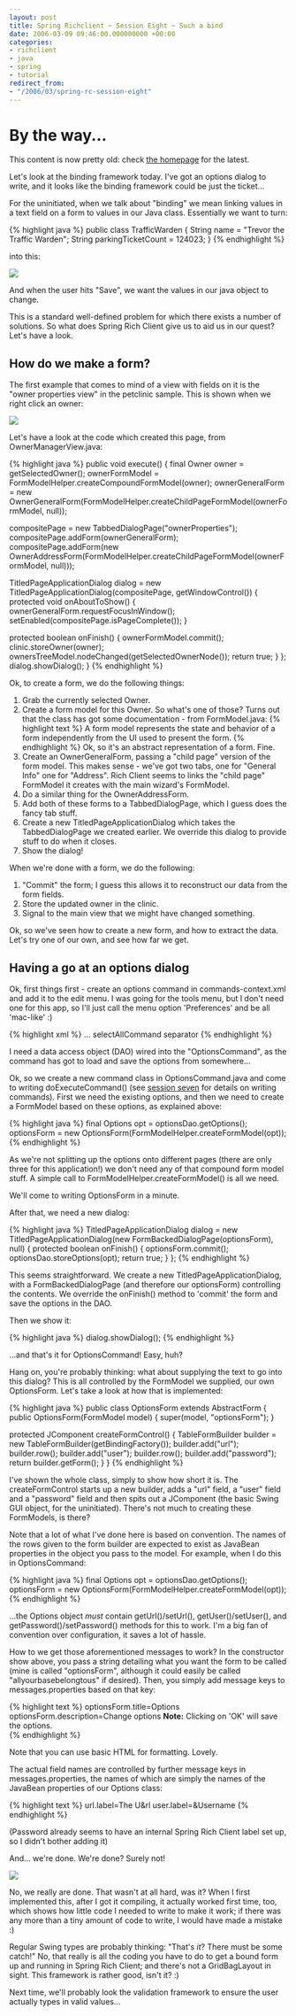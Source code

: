 ```yaml
---
layout: post
title: Spring Richclient ~ Session Eight ~ Such a bind
date: 2006-03-09 09:46:00.000000000 +00:00
categories:
- richclient
- java
- spring
- tutorial
redirect_from:
- "/2006/03/spring-rc-session-eight"
---
```

<div class='alert'><h1>By the way...</h1><p>This content is now pretty old: check <a href='/'>the homepage</a> for the latest.</p></div>
          
<p>Let's look at the binding framework today. I've got an options dialog to write, and it looks like the binding framework could be just the ticket...</p>
<p>For the uninitiated, when we talk about "binding" we mean linking values in a text field on a form to values in our Java class. Essentially we want to turn:</p>
<p>{% highlight java %}
  public class TrafficWarden {
    String name = "Trevor the Traffic Warden";
    String parkingTicketCount = 124023;
  }
{% endhighlight %}</p>
<p>into this:</p>
<p><img src="/files/rcp-8-0.png"></p>
<p>And when the user hits "Save", we want the values in our java object to change.</p>
<p>This is a standard well-defined problem for which there exists a number of solutions. So what does Spring Rich Client give us to aid us in our quest? Let's have a look.</p>
<h2>How do we make a form?</h2>
<p>The first example that comes to mind of a view with fields on it is the "owner properties view" in the petclinic sample. This is shown when we right click an owner:</p>
<p><img src="/files/rcp-8-1.png"></p>
<p>Let's have a look at the code which created this page, from OwnerManagerView.java:</p>
<p>{% highlight java %}
  public void execute() {
    final Owner owner = getSelectedOwner();
    ownerFormModel = FormModelHelper.createCompoundFormModel(owner);
    ownerGeneralForm = new OwnerGeneralForm(FormModelHelper.createChildPageFormModel(ownerFormModel, null));</p>
<p>    compositePage = new TabbedDialogPage("ownerProperties");
    compositePage.addForm(ownerGeneralForm);
    compositePage.addForm(new OwnerAddressForm(FormModelHelper.createChildPageFormModel(ownerFormModel, null)));</p>
<p>    TitledPageApplicationDialog dialog = new TitledPageApplicationDialog(compositePage, getWindowControl()) {
      protected void onAboutToShow() {
        ownerGeneralForm.requestFocusInWindow();
        setEnabled(compositePage.isPageComplete());
      }</p>
<p>      protected boolean onFinish() {
        ownerFormModel.commit();
        clinic.storeOwner(owner);
        ownersTreeModel.nodeChanged(getSelectedOwnerNode());
        return true;
      }
    };
    dialog.showDialog();
  }
{% endhighlight %}</p>
<p>Ok, to create a form, we do the following things:</p>
<ol>
<li>Grab the currently selected Owner.</li>
<li>Create a form model for this Owner. So what's one of those? Turns out that the class has got some documentation - from FormModel.java:
{% highlight text %}
      A form model represents the state and behavior of a form independently from
      the UI used to present the form.
{% endhighlight %}
    Ok, so it's an abstract representation of a form. Fine.</li>
<li>Create an OwnerGeneralForm, passing a "child page" version of the form model. This makes sense - we've got two tabs, one for "General Info" one for "Address". Rich Client seems to links the "child page" FormModel it creates with the main wizard's FormModel.</li>
<li>Do a similar thing for the OwnerAddressForm.</li>
<li>Add both of these forms to a TabbedDialogPage, which I guess does the fancy tab stuff.</li>
<li>Create a new TitledPageApplicationDialog which takes the TabbedDialogPage we created earlier. We override this dialog to provide stuff to do when it closes.</li>
<li>Show the dialog!</li>
</ol>
<p>When we're done with a form, we do the following:</p>
<ol>
<li>"Commit" the form; I guess this allows it to reconstruct our data from the form fields.</li>
<li>Store the updated owner in the clinic.</li>
<li>Signal to the main view that we might have changed something.</li>
</ol>
<p>Ok, so we've seen how to create a new form, and how to extract the data. Let's try one of our own, and see how far we get.</p>
<h2>Having a go at an options dialog</h2>
<p>Ok, first things first - create an options command in commands-context.xml and add it to the edit menu. I was going for the tools menu, but I don't need one for this app, so I'll just call the menu option 'Preferences' and be all 'mac-like' :)</p>
<p>{% highlight xml %}
<bean id="optionsCommand" class="uk.co.myco.myproj.command.OptionsCommand">
<property name="optionsDao"><ref bean="myDao"/></property>
</bean>
...
<bean id="editMenu" class="org.springframework.richclient.command.CommandGroupFactoryBean">
<property name="members">
<list>
      <value>selectAllCommand</value>
      <value>separator</value>
      <ref bean="optionsCommand"/>
    </list>
  </property>
</bean>
{% endhighlight %}</p>
<p>I need a data access object (DAO) wired into the "OptionsCommand", as the command has got to load and save the options from somewhere...</p>
<p>Ok, so we create a new command class in OptionsCommand.java and come to writing doExecuteCommand() (see <a href="/node/17">session seven</a> for details on writing commands). First we need the existing options, and then we need to create a FormModel based on these options, as explained above:</p>
<p>{% highlight java %}
final Options opt = optionsDao.getOptions();
optionsForm = new OptionsForm(FormModelHelper.createFormModel(opt));
{% endhighlight %}</p>
<p>As we're not splitting up the options onto different pages (there are only three for this application!) we don't need any of that compound form model stuff. A simple call to FormModelHelper.createFormModel() is all we need.</p>
<p>We'll come to writing OptionsForm in a minute.</p>
<p>After that, we need a new dialog:</p>
<p>{% highlight java %}
TitledPageApplicationDialog dialog = new TitledPageApplicationDialog(new FormBackedDialogPage(optionsForm), null) {
  protected boolean onFinish() {
    optionsForm.commit();
    optionsDao.storeOptions(opt);
    return true;
  }
};
{% endhighlight %}</p>
<p>This seems straightforward. We create a new TitledPageApplicationDialog, with a FormBackedDialogPage (and therefore our optionsForm) controlling the contents. We override the onFinish() method to 'commit' the form and save the options in the DAO.</p>
<p>Then we show it:</p>
<p>{% highlight java %}
dialog.showDialog();
{% endhighlight %}</p>
<p>...and that's it for OptionsCommand! Easy, huh?</p>
<p>Hang on, you're probably thinking: what about supplying the text to go into this dialog? This is all controlled by the FormModel we supplied, our own OptionsForm. Let's take a look at how that is implemented:</p>
<p>{% highlight java %}
public class OptionsForm extends AbstractForm
{
  public OptionsForm(FormModel model)
  {
    super(model, "optionsForm");
  }</p>
<p>  protected JComponent createFormControl()
  {
    TableFormBuilder builder = new TableFormBuilder(getBindingFactory());
    builder.add("url");
    builder.row();
    builder.add("user");
    builder.row();
    builder.add("password");
    return builder.getForm();
  }
}
{% endhighlight %}</p>
<p>I've shown the whole class, simply to show how short it is. The createFormControl starts up a new builder, adds a "url" field, a "user" field and a "password" field and then spits out a JComponent (the basic Swing GUI object, for the uninitiated). There's not much to creating these FormModels, is there?</p>
<p>Note that a lot of what I've done here is based on convention. The names of the rows given to the form builder are expected to exist as JavaBean properties in the object you pass to the model. For example, when I do this in OptionsCommand:</p>
<p>{% highlight java %}
final Options opt = optionsDao.getOptions();
optionsForm = new OptionsForm(FormModelHelper.createFormModel(opt));
{% endhighlight %}</p>
<p>...the Options object <i>must</i> contain getUrl()/setUrl(), getUser()/setUser(), and getPassword()/setPassword() methods for this to work. I'm a big fan of convention over configuration, it saves a lot of hassle.</p>
<p>How to we get those aforementioned messages to work? In the constructor show above, you pass a string detailing what you want the form to be called (mine is called "optionsForm", although it could easily be called "allyourbasebelongtous" if desired). Then, you simply add message keys to messages.properties based on that key:</p>
<p>{% highlight text %}
optionsForm.title=Options
optionsForm.description=Change options <b>Note:</b> Clicking on 'OK' will save the options.<br />
{% endhighlight %}</p>
<p>Note that you can use basic HTML for formatting. Lovely.</p>
<p>The actual field names are controlled by further message keys in messages.properties, the names of which are simply the names of the JavaBean properties of our Options class:</p>
<p>{% highlight text %}
url.label=The U&amp;rl
user.label=&amp;Username
{% endhighlight %}</p>
<p>(Password already seems to have an internal Spring Rich Client label set up, so I didn't bother adding it)</p>
<p>And... we're done. We're done? Surely not!</p>
<p><img src="/files/rcp-8-2.png"></p>
<p>No, we really are done. That wasn't at all hard, was it? When I first implemented this, after I got it compiling, it actually worked first time, too, which shows how little code I needed to write to make it work; if there was any more than a tiny amount of code to write, I would have made a mistake :)</p>
<p>Regular Swing types are probably thinking: "That's <i>it</i>? There must be some catch!" No, that really is all the coding you have to do to get a bound form up and running in Spring Rich Client; and there's not a GridBagLayout in sight. This framework is rather good, isn't it? :)</p>
<p>Next time, we'll probably look the validation framework to ensure the user actually types in valid values...</p>
